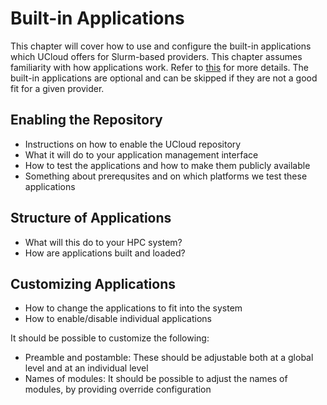 # Built-in Applications

This chapter will cover how to use and configure the built-in applications which UCloud offers for Slurm-based
providers. This chapter assumes familiarity with how applications work. Refer to [this](./app-management.md) for more
details. The built-in applications are optional and can be skipped if they are not a good fit for a given provider.

## Enabling the Repository

- Instructions on how to enable the UCloud repository
- What it will do to your application management interface
- How to test the applications and how to make them publicly available
- Something about prerequsites and on which platforms we test these applications

## Structure of Applications

- What will this do to your HPC system?
- How are applications built and loaded?

## Customizing Applications

- How to change the applications to fit into the system
- How to enable/disable individual applications


It should be possible to customize the following:

- Preamble and postamble: These should be adjustable both at a global level and at an individual level
- Names of modules: It should be possible to adjust the names of modules, by providing override configuration